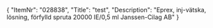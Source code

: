 {
  "ItemNr": "028838",
  "Title": "test",
  "Description": "Eprex, inj-vätska, lösning, förfylld spruta 20000 IE/0,5 ml Janssen-Cilag AB"
}